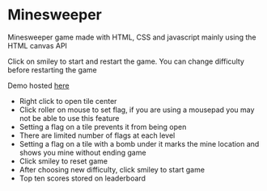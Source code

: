 # Minesweeper
Minesweeper game made with HTML, CSS and javascript mainly using the HTML canvas API

Click on smiley to start and restart the game.
You can change difficulty before restarting the game

Demo hosted [here](https://main.d4hqf5nx8i3oy.amplifyapp.com/)


 - Right click to open tile center
 - Click roller on mouse to set flag, if you are using a mousepad you may not be able to use this feature
 - Setting a flag on a tile prevents it from being open
 - There are limited number of flags at each level
 - Setting a flag on a tile with a bomb under it marks the mine location and shows you mine without ending game
 - Click smiley to reset game
 - After choosing new difficulty, click smiley to start game
 - Top ten scores stored on leaderboard
 
